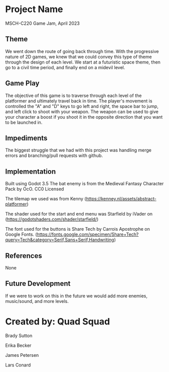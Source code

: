# Project Name
MSCH-C220 Game Jam, April 2023

## Theme
We went down the route of going back through time. With the progressive nature of 2D games, we knew that we could convey this type of theme through the design of each level. We start at a futuristic space theme, then go to a civil time period, and finally end on a midevil level.

## Game Play
The objective of this game is to traverse through each level of the platformer and ultimately travel back in time. 
The player's movement is controlled the "A" and "D" keys to go left and right, the space bar to jump, and left click to shoot with your weapon. The weapon can be used to give your character a boost if you shoot it in the opposite direction that you want to be launched in.

## Impediments
The biggest struggle that we had with this project was handling merge errors and branching/pull requests with github. 

## Implementation
Built using Godot 3.5
The bat enemy is from the Medieval Fantasy Character Pack by OcO. CC0 Licensed

The tilemap we used was from Kenny (https://kenney.nl/assets/abstract-platformer)

The shader used for the start and end menu was Starfield by iVader on (https://godotshaders.com/shader/starfield/)

The font used for the buttons is Share Tech by Carrois Apostrophe on Google Fonts. (https://fonts.google.com/specimen/Share+Tech?query=Tech&category=Serif,Sans+Serif,Handwriting)

## References
None

## Future Development
If we were to work on this in the future we would add more enemies, music/sound, and more levels.

# Created by: Quad Squad
Brady Sutton

Erika Becker

James Petersen

Lars Conard
